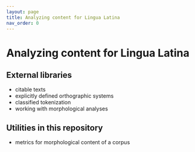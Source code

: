 ```yaml
---
layout: page
title: Analyzing content for Lingua Latina
nav_order: 0
---
```


# Analyzing content for Lingua Latina


## External libraries

- citable texts
- explicitly defined orthographic systems
- classified tokenization
- working with morphological analyses

## Utilities in this repository

- metrics for morphological content of a corpus
